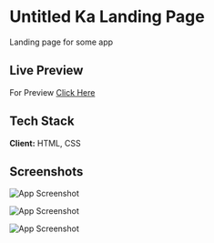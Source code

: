 
# Untitled Ka Landing Page

Landing page for some app

## Live Preview

For Preview [Click Here](https://svuce-landing-page.netlify.app/)
  
## Tech Stack

**Client:** HTML, CSS

  
## Screenshots

![App Screenshot](https://via.placeholder.com/468x300?text=App+Screenshot+Here)

![App Screenshot](https://via.placeholder.com/468x300?text=App+Screenshot+Here)

![App Screenshot](https://via.placeholder.com/468x300?text=App+Screenshot+Here)

